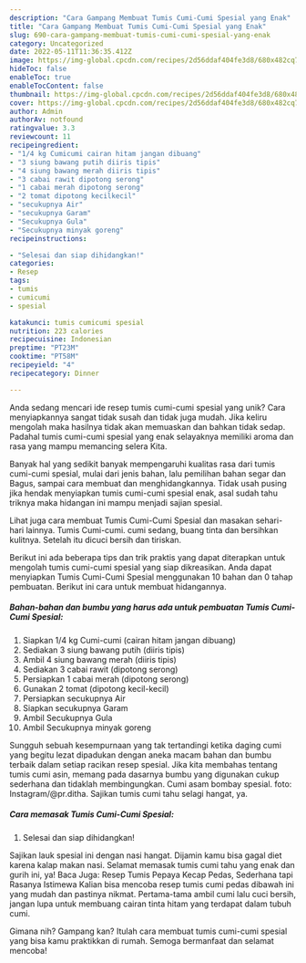 ```yaml
---
description: "Cara Gampang Membuat Tumis Cumi-Cumi Spesial yang Enak"
title: "Cara Gampang Membuat Tumis Cumi-Cumi Spesial yang Enak"
slug: 690-cara-gampang-membuat-tumis-cumi-cumi-spesial-yang-enak
category: Uncategorized
date: 2022-05-11T11:36:35.412Z
image: https://img-global.cpcdn.com/recipes/2d56ddaf404fe3d8/680x482cq70/tumis-cumi-cumi-spesial-foto-resep-utama.jpg
hideToc: false
enableToc: true
enableTocContent: false
thumbnail: https://img-global.cpcdn.com/recipes/2d56ddaf404fe3d8/680x482cq70/tumis-cumi-cumi-spesial-foto-resep-utama.jpg
cover: https://img-global.cpcdn.com/recipes/2d56ddaf404fe3d8/680x482cq70/tumis-cumi-cumi-spesial-foto-resep-utama.jpg
author: Admin
authorAv: notfound
ratingvalue: 3.3
reviewcount: 11
recipeingredient:
- "1/4 kg Cumicumi cairan hitam jangan dibuang"
- "3 siung bawang putih diiris tipis"
- "4 siung bawang merah diiris tipis"
- "3 cabai rawit dipotong serong"
- "1 cabai merah dipotong serong"
- "2 tomat dipotong kecilkecil"
- "secukupnya Air"
- "secukupnya Garam"
- "Secukupnya Gula"
- "Secukupnya minyak goreng"
recipeinstructions:

- "Selesai dan siap dihidangkan!"
categories:
- Resep
tags:
- tumis
- cumicumi
- spesial

katakunci: tumis cumicumi spesial 
nutrition: 223 calories
recipecuisine: Indonesian
preptime: "PT23M"
cooktime: "PT58M"
recipeyield: "4"
recipecategory: Dinner

---
```





Anda sedang mencari ide resep tumis cumi-cumi spesial yang unik? Cara menyiapkannya sangat tidak susah dan tidak juga mudah. Jika keliru mengolah maka hasilnya tidak akan memuaskan dan bahkan tidak sedap. Padahal tumis cumi-cumi spesial yang enak selayaknya memiliki aroma dan rasa yang mampu memancing selera Kita.





Banyak hal yang sedikit banyak mempengaruhi kualitas rasa dari tumis cumi-cumi spesial, mulai dari jenis bahan, lalu pemilihan bahan segar dan Bagus, sampai cara membuat dan menghidangkannya. Tidak usah pusing jika hendak menyiapkan tumis cumi-cumi spesial enak,      asal sudah tahu triknya maka hidangan ini mampu menjadi sajian spesial.














Lihat juga cara membuat Tumis Cumi-Cumi Spesial dan masakan sehari-hari lainnya. Tumis Cumi-cumi. cumi sedang, buang tinta dan bersihkan kulitnya. Setelah itu dicuci bersih dan tiriskan.






Berikut ini ada beberapa tips dan trik praktis yang dapat diterapkan untuk mengolah tumis cumi-cumi spesial yang siap dikreasikan. Anda dapat menyiapkan Tumis Cumi-Cumi Spesial menggunakan 10 bahan dan 0 tahap pembuatan. Berikut ini cara untuk membuat hidangannya.

<!--inarticleads1-->

##### Bahan-bahan dan bumbu yang harus ada untuk pembuatan Tumis Cumi-Cumi Spesial:

1. Siapkan 1/4 kg Cumi-cumi (cairan hitam jangan dibuang)
1. Sediakan 3 siung bawang putih (diiris tipis)
1. Ambil 4 siung bawang merah (diiris tipis)
1. Sediakan 3 cabai rawit (dipotong serong)
1. Persiapkan 1 cabai merah (dipotong serong)
1. Gunakan 2 tomat (dipotong kecil-kecil)
1. Persiapkan secukupnya Air
1. Siapkan secukupnya Garam
1. Ambil Secukupnya Gula
1. Ambil Secukupnya minyak goreng


Sungguh sebuah kesempurnaan yang tak tertandingi ketika daging cumi yang begitu lezat dipadukan dengan aneka macam bahan dan bumbu terbaik dalam setiap racikan resep spesial. Jika kita membahas tentang tumis cumi asin, memang pada dasarnya bumbu yang digunakan cukup sederhana dan tidaklah membingungkan. Cumi asam bombay spesial. foto: Instagram/@pr.ditha. Sajikan tumis cumi tahu selagi hangat, ya. 

<!--inarticleads2-->

##### Cara memasak Tumis Cumi-Cumi Spesial:


1. Selesai dan siap dihidangkan!

Sajikan lauk spesial ini dengan nasi hangat. Dijamin kamu bisa gagal diet karena kalap makan nasi. Selamat memasak tumis cumi tahu yang enak dan gurih ini, ya! Baca Juga: Resep Tumis Pepaya Kecap Pedas, Sederhana tapi Rasanya Istimewa Kalian bisa mencoba resep tumis cumi pedas dibawah ini yang mudah dan pastinya nikmat. Pertama-tama ambil cumi lalu cuci bersih, jangan lupa untuk membuang cairan tinta hitam yang terdapat dalam tubuh cumi. 

Gimana nih? Gampang kan? Itulah cara membuat tumis cumi-cumi spesial yang bisa kamu praktikkan di rumah. Semoga bermanfaat dan selamat mencoba!
